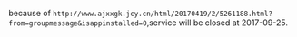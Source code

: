 because of `http://www.ajxxgk.jcy.cn/html/20170419/2/5261188.html?from=groupmessage&isappinstalled=0`,service will be closed at 2017-09-25.
